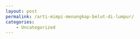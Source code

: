 ```yaml
---
layout: post
permalink: /arti-mimpi-menangkap-belut-di-lumpur/
categories:
    - Uncategorized
---
```


